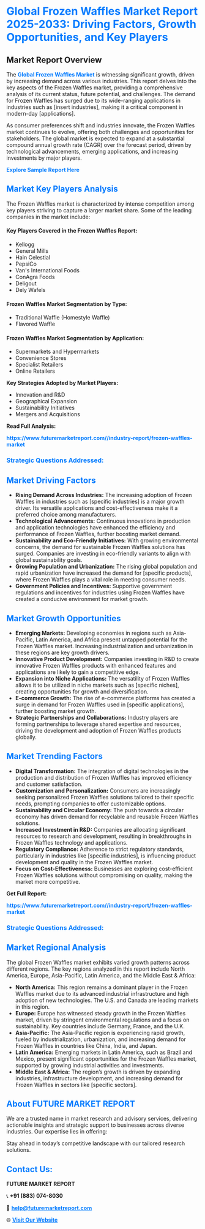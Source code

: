 <h1 style="color: #007BFF;">Global Frozen Waffles Market Report 2025-2033: Driving Factors, Growth Opportunities, and Key Players</h1>

<section id="overview">
<h2>Market Report Overview</h2>
<p>The <a href="https://www.futuremarketreport.com//industry-report/frozen-waffles-market" style="color: #007BFF; text-decoration: none;"><strong>Global Frozen Waffles Market</strong></a> is witnessing significant growth, driven by increasing demand across various industries. This report delves into the key aspects of the Frozen Waffles market, providing a comprehensive analysis of its current status, future potential, and challenges. The demand for Frozen Waffles has surged due to its wide-ranging applications in industries such as [insert industries], making it a critical component in modern-day [applications].</p>
<p>As consumer preferences shift and industries innovate, the Frozen Waffles market continues to evolve, offering both challenges and opportunities for stakeholders. The global market is expected to expand at a substantial compound annual growth rate (CAGR) over the forecast period, driven by technological advancements, emerging applications, and increasing investments by major players.</p>
</section>

<section id="overview">
<p><a href="https://www.futuremarketreport.com//request-sample/reportId=49594" style="color: #007BFF; text-decoration: none;"><strong>Explore Sample Report Here</strong></a></p>
</section>

<section id="key-players">
<h2 style="color: #007BFF;">Market Key Players Analysis</h2>
<p>The Frozen Waffles market is characterized by intense competition among key players striving to capture a larger market share. Some of the leading companies in the market include:</p>
<h4>Key Players Covered in the Frozen Waffles Report:</h4>
<ul><li>Kellogg</li><li>General Mills</li><li>Hain Celestial</li><li>PepsiCo</li><li>Van&#039;s International Foods</li><li>ConAgra Foods</li><li>Deligout</li><li>Dely Wafels</li></ul>
<h4>Frozen Waffles Market Segmentation by Type:</h4>
<ul><li>Traditional Waffle (Homestyle Waffle)</li><li>Flavored Waffle</li></ul>

<h4>Frozen Waffles Market Segmentation by Application:</h4>
<ul><li>Supermarkets and Hypermarkets</li><li>Convenience Stores</li><li>Specialist Retailers</li><li>Online Retailers</li></ul>
<p><strong>Key Strategies Adopted by Market Players:</strong></p>
<ul>
<li>Innovation and R&D</li>
<li>Geographical Expansion</li>
<li>Sustainability Initiatives</li>
<li>Mergers and Acquisitions</li>
</ul>
</section>

<section>
<p><strong>Read Full Analysis: </strong></p><a href="https://www.futuremarketreport.com//industry-report/frozen-waffles-market" style="color: #007BFF; text-decoration: none;"><strong>https://www.futuremarketreport.com//industry-report/frozen-waffles-market</strong></a>
<h3 style="color: #007BFF;">Strategic Questions Addressed:</h3>
</section>

<section id="driving-factors">
<h2 style="color: #007BFF;">Market Driving Factors</h2>
<ul>
<li><strong>Rising Demand Across Industries:</strong> The increasing adoption of Frozen Waffles in industries such as [specific industries] is a major growth driver. Its versatile applications and cost-effectiveness make it a preferred choice among manufacturers.</li>
<li><strong>Technological Advancements:</strong> Continuous innovations in production and application technologies have enhanced the efficiency and performance of Frozen Waffles, further boosting market demand.</li>
<li><strong>Sustainability and Eco-Friendly Initiatives:</strong> With growing environmental concerns, the demand for sustainable Frozen Waffles solutions has surged. Companies are investing in eco-friendly variants to align with global sustainability goals.</li>
<li><strong>Growing Population and Urbanization:</strong> The rising global population and rapid urbanization have increased the demand for [specific products], where Frozen Waffles plays a vital role in meeting consumer needs.</li>
<li><strong>Government Policies and Incentives:</strong> Supportive government regulations and incentives for industries using Frozen Waffles have created a conducive environment for market growth.</li>
</ul>
</section>

<section id="growth-opportunities">
<h2 style="color: #007BFF;">Market Growth Opportunities</h2>
<ul>
<li><strong>Emerging Markets:</strong> Developing economies in regions such as Asia-Pacific, Latin America, and Africa present untapped potential for the Frozen Waffles market. Increasing industrialization and urbanization in these regions are key growth drivers.</li>
<li><strong>Innovative Product Development:</strong> Companies investing in R&D to create innovative Frozen Waffles products with enhanced features and applications are likely to gain a competitive edge.</li>
<li><strong>Expansion into Niche Applications:</strong> The versatility of Frozen Waffles allows it to be utilized in niche markets such as [specific niches], creating opportunities for growth and diversification.</li>
<li><strong>E-commerce Growth:</strong> The rise of e-commerce platforms has created a surge in demand for Frozen Waffles used in [specific applications], further boosting market growth.</li>
<li><strong>Strategic Partnerships and Collaborations:</strong> Industry players are forming partnerships to leverage shared expertise and resources, driving the development and adoption of Frozen Waffles products globally.</li>
</ul>
</section>

<section id="trending-factors">
<h2 style="color: #007BFF;">Market Trending Factors</h2>
<ul>
<li><strong>Digital Transformation:</strong> The integration of digital technologies in the production and distribution of Frozen Waffles has improved efficiency and customer satisfaction.</li>
<li><strong>Customization and Personalization:</strong> Consumers are increasingly seeking personalized Frozen Waffles solutions tailored to their specific needs, prompting companies to offer customizable options.</li>
<li><strong>Sustainability and Circular Economy:</strong> The push towards a circular economy has driven demand for recyclable and reusable Frozen Waffles solutions.</li>
<li><strong>Increased Investment in R&D:</strong> Companies are allocating significant resources to research and development, resulting in breakthroughs in Frozen Waffles technology and applications.</li>
<li><strong>Regulatory Compliance:</strong> Adherence to strict regulatory standards, particularly in industries like [specific industries], is influencing product development and quality in the Frozen Waffles market.</li>
<li><strong>Focus on Cost-Effectiveness:</strong> Businesses are exploring cost-efficient Frozen Waffles solutions without compromising on quality, making the market more competitive.</li>
</ul>
</section>

<section>
<p><strong>Get Full Report: </strong></p><a href="https://www.futuremarketreport.com//industry-report/frozen-waffles-market" style="color: #007BFF; text-decoration: none;"><strong>https://www.futuremarketreport.com//industry-report/frozen-waffles-market</strong></a>
<h3 style="color: #007BFF;">Strategic Questions Addressed:</h3>
</section>


<section id="regional-analysis">
<h2 style="color: #007BFF;">Market Regional Analysis</h2>
<p>The global Frozen Waffles market exhibits varied growth patterns across different regions. The key regions analyzed in this report include North America, Europe, Asia-Pacific, Latin America, and the Middle East & Africa:</p>
<ul>
<li><strong>North America:</strong> This region remains a dominant player in the Frozen Waffles market due to its advanced industrial infrastructure and high adoption of new technologies. The U.S. and Canada are leading markets in this region.</li>
<li><strong>Europe:</strong> Europe has witnessed steady growth in the Frozen Waffles market, driven by stringent environmental regulations and a focus on sustainability. Key countries include Germany, France, and the U.K.</li>
<li><strong>Asia-Pacific:</strong> The Asia-Pacific region is experiencing rapid growth, fueled by industrialization, urbanization, and increasing demand for Frozen Waffles in countries like China, India, and Japan.</li>
<li><strong>Latin America:</strong> Emerging markets in Latin America, such as Brazil and Mexico, present significant opportunities for the Frozen Waffles market, supported by growing industrial activities and investments.</li>
<li><strong>Middle East & Africa:</strong> The region’s growth is driven by expanding industries, infrastructure development, and increasing demand for Frozen Waffles in sectors like [specific sectors].</li>
</ul>
</section>

<footer>
<h2 style="color: #007BFF;">About FUTURE MARKET REPORT</h2>
<p>We are a trusted name in market research and advisory services, delivering actionable insights and strategic support to businesses across diverse industries. Our expertise lies in offering:</p>

<p>Stay ahead in today’s competitive landscape with our tailored research solutions.</p>

<h2 style="color: #007BFF;">Contact Us:</h2>
<p><strong>FUTURE MARKET REPORT</strong></p>
<p>📞 <strong>+91 (883) 074-8030</strong></p>
<p>📧 <strong><a href="mailto:help@futuremarketreport.com" style="color: #007BFF;">help@futuremarketreport.com</a></strong></p>
<p>🌐 <strong><a href="https://www.futuremarketreport.com/" style="color: #007BFF;">Visit Our Website</a></strong></p>
</footer>